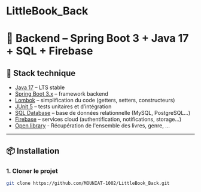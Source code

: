# LittleBook_Back
# 📘 Backend – Spring Boot 3 + Java 17 + SQL + Firebase

## 🚀 Stack technique
- [Java 17](https://www.oracle.com/java/technologies/javase/jdk17-archive-downloads.html) – LTS stable
- [Spring Boot 3.x](https://spring.io/projects/spring-boot) – framework backend
- [Lombok](https://projectlombok.org/) – simplification du code (getters, setters, constructeurs)
- [JUnit 5](https://junit.org/junit5/) – tests unitaires et d’intégration
- [SQL Database](https://www.mysql.com/) – base de données relationnelle (MySQL, PostgreSQL…)
- [Firebase](https://firebase.google.com/) – services cloud (authentification, notifications, storage…)
- [Open library](https://openlibrary.org/developers/api) - Récupération de l'ensemble des livres, genre, ...

---

## 📦 Installation

### 1. Cloner le projet
```bash
git clone https://github.com/MOUNIAT-1002/LittleBook_Back.git
